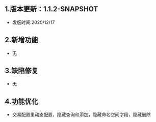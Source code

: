## 1.版本更新：1.1.2-SNAPSHOT
- 发版时间:2020/12/17

## 2.新增功能
- 无

## 3.缺陷修复
- 无

## 4.功能优化
- 交易配置里动态配置，隐藏查询和添加，隐藏命名空间字段，隐藏删除
